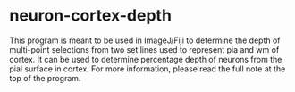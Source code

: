 # neuron-cortex-depth
This program is meant to be used in ImageJ/Fiji to determine the depth of multi-point selections from two set lines used to represent pia and wm of cortex.
It can be used to determine percentage depth of neurons from the pial surface in cortex.
For more information, please read the full note at the top of the program.
